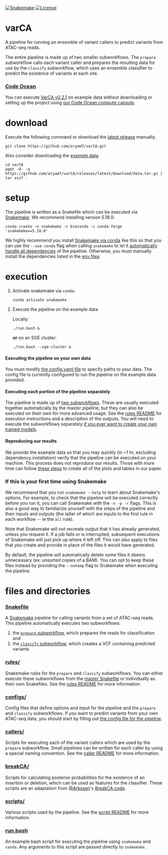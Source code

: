 [![Snakemake](https://img.shields.io/badge/snakemake-5.18.0-brightgreen.svg?style=flat-square)](https://snakemake.readthedocs.io/)
[![License](https://img.shields.io/apm/l/vim-mode.svg)](LICENSE)

# varCA
A pipeline for running an ensemble of variant callers to predict variants from ATAC-seq reads.

The entire pipeline is made up of two smaller subworkflows. The `prepare` subworkflow calls each variant caller and prepares the resulting data for use by the `classify` subworkflow, which uses an ensemble classifier to predict the existence of variants at each site.

### [Code Ocean](https://codeocean.com/capsule/6980349/tree/v1)
You can execute [VarCA v0.2.1](https://github.com/aryam7/varCA/releases/tag/v0.2.2) on example data without downloading or setting up the project using [our Code Ocean compute capsule](https://codeocean.com/capsule/6980349/tree/v1).

# download
Execute the following command or download the [latest release](https://github.com/aryam7/varCA/releases/latest) manually.
```
git clone https://github.com/aryam7/varCA.git
```
Also consider downloading the [example data](https://github.com/aryam7/varCA/releases/latest/download/data.tar.gz).
```
cd varCA
wget -O- -q https://github.com/aryam7/varCA/releases/latest/download/data.tar.gz | tar xvzf -
```

# setup
The pipeline is written as a Snakefile which can be executed via [Snakemake](https://snakemake.readthedocs.io). We recommend installing version 5.18.0:
```
conda create -n snakemake -c bioconda -c conda-forge 'snakemake==5.18.0'
```
We highly recommend you install [Snakemake via conda](https://snakemake.readthedocs.io/en/stable/getting_started/installation.html#installation-via-conda) like this so that you can use the `--use-conda` flag when calling `snakemake` to let it [automatically handle all dependencies](https://snakemake.readthedocs.io/en/stable/snakefiles/deployment.html#integrated-package-management) of the pipeline. Otherwise, you must manually install the dependencies listed in the [env files](envs).

# execution
1. Activate snakemake via `conda`:
    ```
    conda activate snakemake
    ```
2. Execute the pipeline on the example data

    Locally:
    ```
    ./run.bash &
    ```
    __or__ on an SGE cluster:
    ```
    ./run.bash --sge-cluster &
    ```

#### Executing the pipeline on your own data
You must modify [the config.yaml file](configs#configyaml) to specify paths to your data. The config file is currently configured to run the pipeline on the example data provided.

#### Executing each portion of the pipeline separately
The pipeline is made up of [two subworkflows](rules). These are usually executed together automatically by the master pipeline, but they can also be executed on their own for more advanced usage. See the [rules README](rules/README.md) for execution instructions and a description of the outputs. You will need to execute the subworkflows separately [if you ever want to create your own trained models](rules#training-and-testing-varca).

#### Reproducing our results
We provide the example data so that you may quickly (in ~1 hr, excluding dependency installation) verify that the pipeline can be executed on your machine. This process does not reproduce our results. Those with more time can follow [these steps](rules#testing-your-model--reproducing-our-results) to create all of the plots and tables in our paper.

### If this is your first time using Snakemake
We recommend that you run `snakemake --help` to learn about Snakemake's options. For example, to check that the pipeline will be executed correctly before you run it, you can call Snakemake with the `-n -p -r` flags. This is also a good way to familiarize yourself with the steps of the pipeline and their inputs and outputs (the latter of which are inputs to the first rule in each workflow -- ie the `all` rule).

Note that Snakemake will not recreate output that it has already generated, unless you request it. If a job fails or is interrupted, subsequent executions of Snakemake will just pick up where it left off. This can also apply to files that *you* create and provide in place of the files it would have generated.

By default, the pipeline will automatically delete some files it deems unnecessary (ex: unsorted copies of a BAM). You can opt to keep these files instead by providing the `--notemp` flag to Snakemake when executing the pipeline.

# files and directories

### [Snakefile](Snakefile)
A [Snakemake](https://snakemake.readthedocs.io/en/stable/) pipeline for calling variants from a set of ATAC-seq reads. This pipeline automatically executes two subworkflows:

1. the [`prepare` subworkflow](rules/prepare.smk), which prepares the reads for classification and
2. the [`classify` subworkflow](rules/classify.smk), which creates a VCF containing predicted variants

### [rules/](rules)
Snakemake rules for the `prepare` and `classify` subworkflows. You can either execute these subworkflows from the [master Snakefile](#snakefile) or individually as their own Snakefiles. See the [rules README](rules/README.md) for more information.

### [configs/](configs)
Config files that define options and input for the pipeline and the `prepare` and `classify` subworkflows. If you want to predict variants from your own ATAC-seq data, you should start by filling out [the config file for the pipeline](/configs#configyaml).

### [callers/](callers)
Scripts for executing each of the variant callers which are used by the `prepare` subworkflow. Small pipelines can be written for each caller by using a special naming convention. See the [caller README](callers/README.md) for more information.

### [breakCA/](breakCA)
Scripts for calculating posterior probabilities for the existence of an insertion or deletion, which can be used as features for the classifier. These scripts are an adaptation from [@Arkosen](https://github.com/Arkosen)'s [BreakCA code](https://www.biorxiv.org/content/10.1101/605642v1.abstract).

### [scripts/](scripts)
Various scripts used by the pipeline. See the [script README](scripts/README.md) for more information.

### [run.bash](run.bash)
An example bash script for executing the pipeline using `snakemake` and `conda`. Any arguments to this script are passed directly to `snakemake`.
